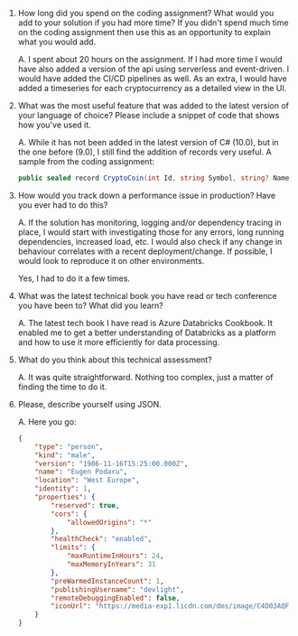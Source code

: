 1. How long did you spend on the coding assignment? What would you add to your solution if you had
more time? If you didn't spend much time on the coding assignment then use this as an opportunity to
explain what you would add.

    A. I spent about 20 hours on the assignment. If I had more time I would have also added a version of the api using serverless and event-driven. I would have added the CI/CD pipelines as well. As an extra, I would have added a timeseries for each cryptocurrency as a detailed view in the UI.

2. What was the most useful feature that was added to the latest version of your language of choice?
Please include a snippet of code that shows how you've used it.

    A. While it has not been added in the latest version of C# (10.0), but in the one before (9.0), I still find the addition of records very useful. A sample from the coding assignment:
    ``` C#
    public sealed record CryptoCoin(int Id, string Symbol, string? Name = default) : Coin(Id, Symbol, Name);
    ```

3. How would you track down a performance issue in production? Have you ever had to do this?

    A. If the solution has monitoring, logging and/or dependency tracing in place, I would start with investigating those for any errors, long running dependencies, increased load, etc. I would also check if any change in behaviour correlates with a recent deployment/change. If possible, I would look to reproduce it on other environments.
    
    Yes, I had to do it a few times.

4. What was the latest technical book you have read or tech conference you have been to? What did you
learn?

    A. The latest tech book I have read is Azure Databricks Cookbook. It enabled me to get a better understanding of Databricks as a platform and how to use it more efficiently for data processing.

5. What do you think about this technical assessment?

    A. It was quite straightforward. Nothing too complex, just a matter of finding the time to do it.

6. Please, describe yourself using JSON.

    A. Here you go:
    ```JSON
    {
        "type": "person",
        "kind": "male",
        "version": "1986-11-16T15:25:00.000Z",
        "name": "Eugen Podaru",
        "location": "West Europe",
        "identity": 1,
        "properties": {
            "reserved": true,
            "cors": {
                "allowedOrigins": "*"
            },
            "healthCheck": "enabled",
            "limits": {
                "maxRuntimeInHours": 24,
                "maxMemoryInYears": 31
            },
            "preWarmedInstanceCount": 1,
            "publishingUsername": "devlight",
            "remoteDebuggingEnabled": false,
            "iconUrl": "https://media-exp1.licdn.com/dms/image/C4D03AQFf2AslD23SpQ/profile-displayphoto-shrink_800_800/0/1517345554213?e=1668038400&v=beta&t=T_KWTcJSKNKYBthQztiUemk0gXOkaaUkdW5so-R4fSk"
        }
    }
    ```